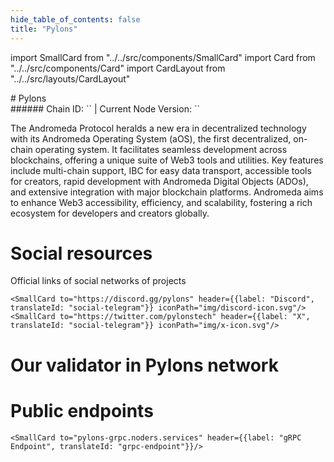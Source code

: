 ```yaml
---
hide_table_of_contents: false
title: "Pylons"
---
```


import SmallCard from "../../src/components/SmallCard"
import Card from "../../src/components/Card"
import CardLayout from "../../src/layouts/CardLayout"

<div class="h1-with-icon icon-pylons">
# Pylons
</div>
###### Chain ID: `` | Current Node Version: ``


The Andromeda Protocol heralds a new era in decentralized technology with its Andromeda Operating System (aOS), the first decentralized, on-chain operating system. It facilitates seamless development across blockchains, offering a unique suite of Web3 tools and utilities. Key features include multi-chain support, IBC for easy data transport, accessible tools for creators, rapid development with Andromeda Digital Objects (ADOs), and extensive integration with major blockchain platforms. Andromeda aims to enhance Web3 accessibility, efficiency, and scalability, fostering a rich ecosystem for developers and creators globally.

# Social resources
Official links of social networks of projects

<CardLayout autoFitEnabled={false}>
    <SmallCard to="https://www.pylons.tech/home/" header={{label: "Website", translateId: "social-telegram"}} iconPath="img/website-icon.svg"/>
    
    <SmallCard to="https://discord.gg/pylons" header={{label: "Discord", translateId: "social-telegram"}} iconPath="img/discord-icon.svg"/>
    <SmallCard to="https://twitter.com/pylonstech" header={{label: "X", translateId: "social-telegram"}} iconPath="img/x-icon.svg"/>
    
</CardLayout>

# Our validator in Pylons network

<CardLayout autoFitEnabled={true}>
    <Card
        to="https://pylons.explorers.guru/validator/pylovaloper1yc06qqa99vz50jrh64fctt0gvjj7pp7n7029c7"
        header={{
            label: "[NODERS]TEAM",
            translateId: "development-setup",
        }}
        body={{
            label: "Trusted blockchain validator",
        }}
        iconPath="img/kotlin-icon.svg"
    />
</CardLayout>

# Public endpoints 

<CardLayout autoFitEnabled={true}>
    <SmallCard to="pylons-rpc.noders.services" header={{label: "RPC Endpoint", translateId: "rpc-endpoint"}}/>
    <SmallCard to="pylons-api.noders.services" header={{label: "API Endpoint", translateId: "api-endpoint"}}/>
    
    <SmallCard to="pylons-grpc.noders.services" header={{label: "gRPC Endpoint", translateId: "grpc-endpoint"}}/>
</CardLayout>



